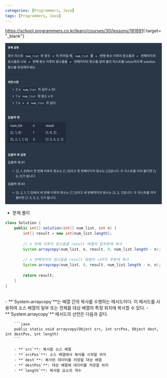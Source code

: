 ```yaml
---
categories: [Programmers, Java]
tags: [Programmers, Java] 
---
```


<https://school.programmers.co.kr/learn/courses/30/lessons/181891>{:target="_blank"}

![문제](/assets/img/programmers/java/%EC%88%9C%EC%84%9C_%EB%B0%94%EA%BE%B8%EA%B8%B0.png)

- 문제 풀이

```java
class Solution {
    public int[] solution(int[] num_list, int n) {
        int[] result = new int[num_list.length];
        
        // n 번째 이후의 원소들을 result 배열의 앞부분에 복사
        System.arraycopy(num_list, n, result, 0, num_list.length - n);
        
        // n 번째까지의 원소들을 result 배열의 나머지 부분에 복사
        System.arraycopy(num_list, 0, result, num_list.length - n, n);
        
        return result;
    }
}
```


<br>
- **`System.arraycopy`**는 배열 간의 복사를 수행하는 메서드이다. 이 메서드를 사용하여 소스 배열의 일부 또는 전체를 대상 배열의 특정 위치에 복사할 수 있다.
    - **`System.arraycopy`** 메서드의 선언은 다음과 같다.
        
        ```java
        public static void arraycopy(Object src, int srcPos, Object dest, int destPos, int length)
        ```
        
        - **`src`**: 복사할 소스 배열
        - **`srcPos`**: 소스 배열에서 복사를 시작할 위치
        - **`dest`**: 복사된 데이터를 저장할 대상 배열
        - **`destPos`**: 대상 배열에 데이터를 저장할 위치
        - **`length`**: 복사할 요소의 개수